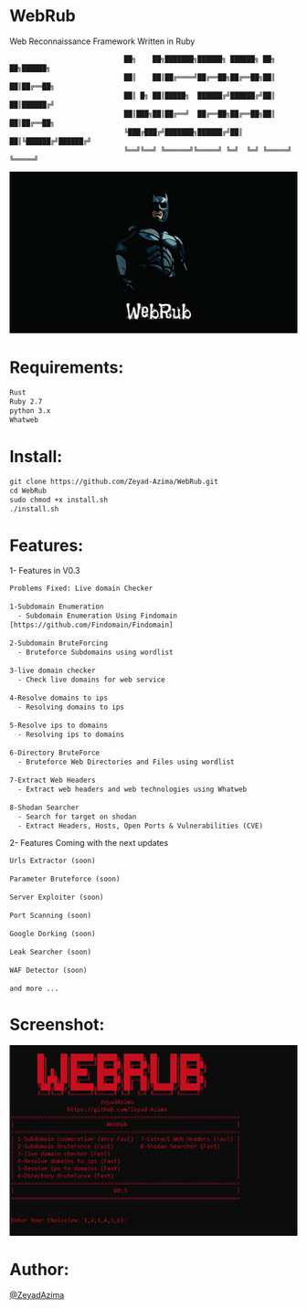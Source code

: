 # WebRub
Web Reconnaissance Framework Written in Ruby
```
                            ██╗    ██╗███████╗██████╗ ██████╗ ██╗   ██╗██████╗
                            ██║    ██║██╔════╝██╔══██╗██╔══██╗██║   ██║██╔══██╗
                            ██║ █╗ ██║█████╗  ██████╔╝██████╔╝██║   ██║██████╔╝
                            ██║███╗██║██╔══╝  ██╔══██╗██╔══██╗██║   ██║██╔══██╗
                            ╚███╔███╔╝███████╗██████╔╝██║  ██║╚██████╔╝██████╔╝
                            ╚══╝╚══╝ ╚══════╝╚═════╝ ╚═╝  ╚═╝ ╚═════╝ ╚═════╝
```
<img src='Screenshots/logo.jpg' />

# Requirements:
```
Rust
Ruby 2.7
python 3.x
Whatweb
```

# Install:
```
git clone https://github.com/Zeyad-Azima/WebRub.git
cd WebRub
sudo chmod +x install.sh
./install.sh
```

# Features:
1- Features in V0.3
```
Problems Fixed: Live domain Checker

1-Subdomain Enumeration
  - Subdomain Enumeration Using Findomain [https://github.com/Findomain/Findomain]

2-Subdomain BruteForcing
  - Bruteforce Subdomains using wordlist

3-live domain checker
  - Check live domains for web service

4-Resolve domains to ips
  - Resolving domains to ips

5-Resolve ips to domains
  - Resolving ips to domains

6-Directory BruteForce
  - Bruteforce Web Directories and Files using wordlist

7-Extract Web Headers
  - Extract web headers and web technologies using Whatweb

8-Shodan Searcher
  - Search for target on shodan
  - Extract Headers, Hosts, Open Ports & Vulnerabilities (CVE)

```
2- Features Coming with the next updates
```
Urls Extractor (soon)

Parameter Bruteforce (soon)

Server Exploiter (soon)

Port Scanning (soon)

Google Dorking (soon)

Leak Searcher (soon)

WAF Detector (soon)

and more ...
```

# Screenshot:
<img src='Screenshots/Screen.png' />


# Author:
<a href='https://www.facebook.com/elkingzeyad.azeem'>@ZeyadAzima</a>
